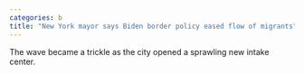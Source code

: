 ```yaml
---
categories: b
title: "New York mayor says Biden border policy eased flow of migrants"
---
```

The wave became a trickle as the city opened a sprawling new intake center.